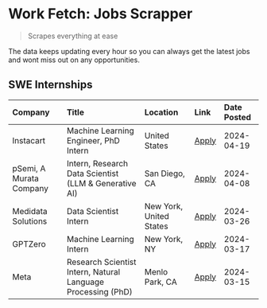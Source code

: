 # Work Fetch: Jobs Scrapper
> Scrapes everything at ease

The data keeps updating every hour so you can always get the latest jobs and wont miss out on any opportunities.

## SWE Internships
<!--START_SECTION:workfetch-->
| Company                 | Title                                                        | Location                | Link                                                                                                                                                                                                                                                                       | Date Posted   |
|:------------------------|:-------------------------------------------------------------|:------------------------|:---------------------------------------------------------------------------------------------------------------------------------------------------------------------------------------------------------------------------------------------------------------------------|:--------------|
| Instacart               | Machine Learning Engineer, PhD Intern                        | United States           | [Apply](https://www.linkedin.com/jobs/view/machine-learning-engineer-phd-intern-at-instacart-3901991739?position=2&pageNum=0&refId=0QoLHMzO1Hfo13Zh4eVdVQ%3D%3D&trackingId=E4u5Zx2Qc2LFwjplO5wB%2BQ%3D%3D&trk=public_jobs_jserp-result_search-card)                        | 2024-04-19    |
| pSemi, A Murata Company | Intern, Research Data Scientist (LLM & Generative AI)        | San Diego, CA           | [Apply](https://www.linkedin.com/jobs/view/intern-research-data-scientist-llm-generative-ai-at-psemi-a-murata-company-3887074168?position=3&pageNum=0&refId=0QoLHMzO1Hfo13Zh4eVdVQ%3D%3D&trackingId=KBp0Qdr1Reqmvq9f4nGOsw%3D%3D&trk=public_jobs_jserp-result_search-card) | 2024-04-08    |
| Medidata Solutions      | Data Scientist Intern                                        | New York, United States | [Apply](https://www.linkedin.com/jobs/view/data-scientist-intern-at-medidata-solutions-3810253704?position=7&pageNum=0&refId=0QoLHMzO1Hfo13Zh4eVdVQ%3D%3D&trackingId=vAOwBpiNhZEwWEagXVxCIQ%3D%3D&trk=public_jobs_jserp-result_search-card)                                | 2024-03-26    |
| GPTZero                 | Machine Learning Intern                                      | New York, NY            | [Apply](https://www.linkedin.com/jobs/view/machine-learning-intern-at-gptzero-3860723963?position=6&pageNum=0&refId=0QoLHMzO1Hfo13Zh4eVdVQ%3D%3D&trackingId=1UylHfCVrnLrJgp6qAneEQ%3D%3D&trk=public_jobs_jserp-result_search-card)                                         | 2024-03-17    |
| Meta                    | Research Scientist Intern, Natural Language Processing (PhD) | Menlo Park, CA          | [Apply](https://www.linkedin.com/jobs/view/research-scientist-intern-natural-language-processing-phd-at-meta-3858718375?position=8&pageNum=0&refId=0QoLHMzO1Hfo13Zh4eVdVQ%3D%3D&trackingId=YKuugkzxEwIF6PEZxK0nkA%3D%3D&trk=public_jobs_jserp-result_search-card)          | 2024-03-15    |
<!--END_SECTION:workfetch-->
